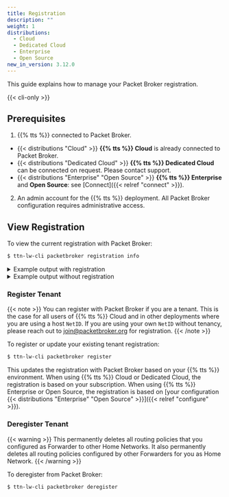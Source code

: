```yaml
---
title: Registration
description: ""
weight: 1
distributions:
  - Cloud
  - Dedicated Cloud
  - Enterprise
  - Open Source
new_in_version: 3.12.0
---
```


This guide explains how to manage your Packet Broker registration.

<!--more-->

{{< cli-only >}}

## Prerequisites

1. {{% tts %}} connected to Packet Broker.
  - {{< distributions "Cloud" >}} **{{% tts %}} Cloud** is already connected to Packet Broker.
  - {{< distributions "Dedicated Cloud" >}} **{{% tts %}} Dedicated Cloud** can be connected on request. Please contact support.
  - {{< distributions "Enterprise" "Open Source" >}} **{{% tts %}} Enterprise** and **Open Source**: see [Connect]({{< relref "connect" >}}).
2. An admin account for the {{% tts %}} deployment. All Packet Broker configuration requires administrative access.

## View Registration

To view the current registration with Packet Broker:

```bash
$ ttn-lw-cli packetbroker registration info
```

<details><summary>Example output with registration</summary>

```json
{
  "registration": {
    "id": {
      "net_id": 19,
      "tenant_id": "my-company"
    },
    "name": "My Company",
    "dev_addr_blocks": [
      {
        "dev_addr_prefix": {
          "dev_addr": "27ABCD00",
          "length": 24
        }
      }
    ],
    "contact_info": [
      {
        "contact_method": "CONTACT_METHOD_EMAIL",
        "value": "admin@example.com"
      },
      {
        "contact_type": "CONTACT_TYPE_TECHNICAL",
        "contact_method": "CONTACT_METHOD_EMAIL",
        "value": "tech@example.com"
      }
    ]
  },
  "forwarder_enabled": true,
  "home_network_enabled": true
}
```

</details>

<details><summary>Example output without registration</summary>

```json
{
  "forwarder_enabled": true,
  "home_network_enabled": true
}
```

</details>

### Register Tenant

{{< note >}}
You can register with Packet Broker if you are a tenant. This is the case for all users of {{% tts %}} Cloud and in other deployments where you are using a host `NetID`. If you are using your own `NetID` without tenancy, please reach out to [join@packetbroker.org](mailto:join@packetbroker.org) for registration.
{{< /note >}}

To register or update your existing tenant registration:

```bash
$ ttn-lw-cli packetbroker register
```

This updates the registration with Packet Broker based on your {{% tts %}} environment. When using {{% tts %}} Cloud or Dedicated Cloud, the registration is based on your subscription. When using {{% tts %}} Enterprise or Open Source, the registration is based on [your configuration {{< distributions "Enterprise" "Open Source" >}}]({{< relref "configure" >}}).

### Deregister Tenant

{{< warning >}}
This permanently deletes all routing policies that you configured as Forwarder to other Home Networks. It also permanently deletes all routing policies configured by other Forwarders for you as Home Network.
{{< /warning >}}

To deregister from Packet Broker:

```bash
$ ttn-lw-cli packetbroker deregister
```
